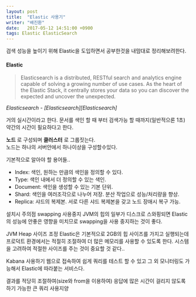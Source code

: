 ```yaml
---
layout: post
title:  "Elastic 사용기"
writer: "배진환"
date:   2017-05-12 14:51:00 +0900
tags: Elastic ElasticSearch
---
```

검색 성능을 높이기 위해 Elastic을 도입하면서 공부한것을 내맘대로 정리해보려한다.

#### Elastic ####
> Elasticsearch is a distributed, RESTful search and analytics engine capable of solving a growing number of use cases. As the heart of the Elastic Stack, it centrally stores your data so you can discover the expected and uncover the unexpected.

_Elasticsearch - [Elasticsearch][Elasticsearch]_

거의 실시간이라고 한다. 문서를 색인 할 때 부터 검색가능 할 때까지(일반적으론 1초) 약간의 시간이 필요하다고 한다.

__노드__ 로 구성되며 __클러스터__ 로 그룹짓는다.  
노드는 하나의 서버안에서 하나이상을 구성할수있다.

기본적으로 알아야 할 용어들..
* Index: 색인, 원하는 만큼의 색인을 정의할 수 있다.
* Type: 색인 내에서 더 정의할 수 있는 색인.
* Document: 색인을 생성할 수 있는 기본 단위.
* Shard: 색인을 여러조각으로 나누어 저장. 분산 작업으로 성능/처리량을 향상.
* Replica: 샤드의 복제본. 서로 다른 샤드 복제본을 갖고 노드 장애시 복구 가능.

설치시 주의점
swapping 사용중지
JVM의 힙의 일부가 디스크로 스와핑되면 Elastic의 성능에 안좋은 영향을 미치므로 swapping을 사용 중지하는 것이 좋다.

JVM Heap 사이즈 조정
Elastic은 기본적으로 2GB의 힙 사이즈를 가지고 실행되는데 프로덕트 환경에서는 적절히 조절하여 더 많은 메모리를 사용할 수 있도록 한다.
시스템을 고려하여 적절한 사이즈를 주는 것이 중요할 것 같다..

Kabana 사용하기
웹으로 접속하여 쉽게 쿼리를 테스트 할 수 있고 그 외 모니터링도 가능해서 Elastic에 따라붙는 서비스다.

결과를 적당히 조절하여(size와 from을 이용하여) 응답에 많은 시간이 걸리지 않도록 하기
가능한 큰 쿼리 사용지양
